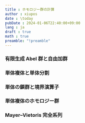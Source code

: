 ```yaml
---
title : ホモロジー群の計算
author : xiupos
date : \today
pubDate : 2024-01-06T22:40:00+09:00
lang : ja
draft : true
math : true
preamble: "!preamble"
---
```


### 有限生成 Abel 群と自由加群

### 単体複体と単体分割

### 単体の鎖群と境界演算子

### 単体複体のホモロジー群

### Mayer–Vietoris 完全系列
